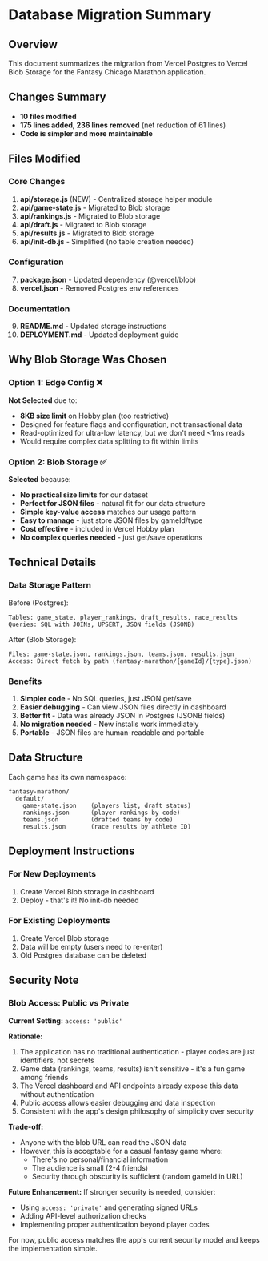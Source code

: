# Database Migration Summary

## Overview
This document summarizes the migration from Vercel Postgres to Vercel Blob Storage for the Fantasy Chicago Marathon application.

## Changes Summary
- **10 files modified**
- **175 lines added, 236 lines removed** (net reduction of 61 lines)
- **Code is simpler and more maintainable**

## Files Modified

### Core Changes
1. **api/storage.js** (NEW) - Centralized storage helper module
2. **api/game-state.js** - Migrated to Blob storage
3. **api/rankings.js** - Migrated to Blob storage
4. **api/draft.js** - Migrated to Blob storage
5. **api/results.js** - Migrated to Blob storage
6. **api/init-db.js** - Simplified (no table creation needed)

### Configuration
7. **package.json** - Updated dependency (@vercel/blob)
8. **vercel.json** - Removed Postgres env references

### Documentation
9. **README.md** - Updated storage instructions
10. **DEPLOYMENT.md** - Updated deployment guide

## Why Blob Storage Was Chosen

### Option 1: Edge Config ❌
**Not Selected** due to:
- **8KB size limit** on Hobby plan (too restrictive)
- Designed for feature flags and configuration, not transactional data
- Read-optimized for ultra-low latency, but we don't need <1ms reads
- Would require complex data splitting to fit within limits

### Option 2: Blob Storage ✅
**Selected** because:
- **No practical size limits** for our dataset
- **Perfect for JSON files** - natural fit for our data structure
- **Simple key-value access** matches our usage pattern
- **Easy to manage** - just store JSON files by gameId/type
- **Cost effective** - included in Vercel Hobby plan
- **No complex queries needed** - just get/save operations

## Technical Details

### Data Storage Pattern
Before (Postgres):
```
Tables: game_state, player_rankings, draft_results, race_results
Queries: SQL with JOINs, UPSERT, JSON fields (JSONB)
```

After (Blob Storage):
```
Files: game-state.json, rankings.json, teams.json, results.json
Access: Direct fetch by path (fantasy-marathon/{gameId}/{type}.json)
```

### Benefits
1. **Simpler code** - No SQL queries, just JSON get/save
2. **Easier debugging** - Can view JSON files directly in dashboard
3. **Better fit** - Data was already JSON in Postgres (JSONB fields)
4. **No migration needed** - New installs work immediately
5. **Portable** - JSON files are human-readable and portable

## Data Structure

Each game has its own namespace:
```
fantasy-marathon/
  default/
    game-state.json    (players list, draft status)
    rankings.json      (player rankings by code)
    teams.json         (drafted teams by code)
    results.json       (race results by athlete ID)
```

## Deployment Instructions

### For New Deployments
1. Create Vercel Blob storage in dashboard
2. Deploy - that's it! No init-db needed

### For Existing Deployments
1. Create Vercel Blob storage
2. Data will be empty (users need to re-enter)
3. Old Postgres database can be deleted

## Security Note

### Blob Access: Public vs Private

**Current Setting:** `access: 'public'`

**Rationale:**
1. The application has no traditional authentication - player codes are just identifiers, not secrets
2. Game data (rankings, teams, results) isn't sensitive - it's a fun game among friends
3. The Vercel dashboard and API endpoints already expose this data without authentication
4. Public access allows easier debugging and data inspection
5. Consistent with the app's design philosophy of simplicity over security

**Trade-off:**
- Anyone with the blob URL can read the JSON data
- However, this is acceptable for a casual fantasy game where:
  - There's no personal/financial information
  - The audience is small (2-4 friends)
  - Security through obscurity is sufficient (random gameId in URL)

**Future Enhancement:**
If stronger security is needed, consider:
- Using `access: 'private'` and generating signed URLs
- Adding API-level authorization checks
- Implementing proper authentication beyond player codes

For now, public access matches the app's current security model and keeps the implementation simple.
